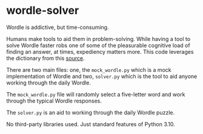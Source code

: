 # wordle-solver
Wordle is addictive, but time-consuming. 

Humans make tools to aid them in problem-solving. While having a tool to solve Wordle faster robs one of some
of the pleasurable cognitive load of finding an answer, at times, expediency matters more. This code leverages
the dictionary from this [source](http://www-personal.umich.edu/~jlawler/wordlist.html). 

There are two main files: one, the `mock_wordle.py` which is a mock implementation of Wordle and two,
`solver.py` which is the tool to aid anyone working through the daily Wordle. 

The `mock_wordle.py` file will randomly select a five-letter word and work through the typical Wordle responses.

The `solver.py` is an aid to working through the daily Wordle puzzle.

No third-party libraries used. Just standard features of Python 3.10.
